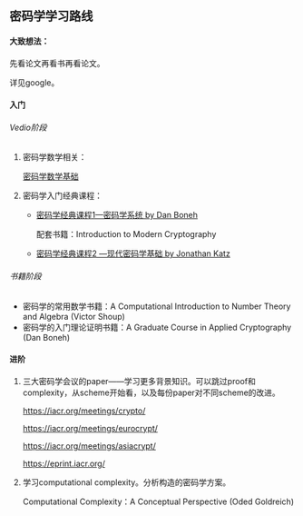 ## 密码学学习路线



#### 大致想法：

先看论文再看书再看论文。

详见google。



#### 入门

###### Vedio阶段

1. 密码学数学相关： 

   [密码学数学基础](https://www.bilibili.com/video/BV1bY411G7sY/?spm_id_from=333.788&vd_source=658588b117b821559d189ce730ded61c)

2. 密码学入门经典课程：

   - [密码学经典课程1—密码学系统 by Dan Boneh](https://www.coursera.org/learn/crypto/home/info)

     配套书籍：Introduction to Modern Cryptography

   - [密码学经典课程2 —现代密码学基础 by Jonathan Katz](https://www.coursera.org/learn/cryptography/home/info)



###### 书籍阶段

- 密码学的常用数学书籍：A Computational Introduction to Number Theory and Algebra (Victor Shoup)
- 密码学的入门理论证明书籍：A Graduate Course in Applied Cryptography (Dan Boneh)



#### 进阶

1. 三大密码学会议的paper——学习更多背景知识。可以跳过proof和complexity，从scheme开始看，以及每份paper对不同scheme的改进。

   https://iacr.org/meetings/crypto/

   https://iacr.org/meetings/eurocrypt/

   https://iacr.org/meetings/asiacrypt/

   https://eprint.iacr.org/

   

2. 学习computational complexity。分析构造的密码学方案。

   Computational Complexity：A Conceptual Perspective (Oded Goldreich)



